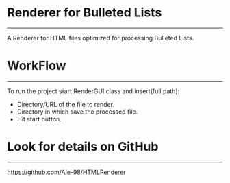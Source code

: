 # Renderer for Bulleted Lists
---
A Renderer for HTML files optimized for processing Bulleted Lists.

# WorkFlow
---
To run the project start RenderGUI class and insert(full path):

- Directory/URL of the file to render.
- Directory in which save the processed file.
- Hit start button.

# Look for details on GitHub
---
https://github.com/Ale-98/HTMLRenderer
